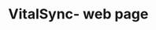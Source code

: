 # VitalSync- web page

<!DOCTYPE html>
<html lang="en">
<head>
    <meta charset="UTF-8">
    <meta name="viewport" content="width=device-width, initial-scale=1.0">
    <title>VitalSync Health App</title>
    <!-- Load Tailwind CSS --><script src="https://cdn.tailwindcss.com"></script>
    <style>
        @import url('https://fonts.googleapis.com/css2?family=Inter:wght@100..900&display=swap');
        body { font-family: 'Inter', sans-serif; }
        
        /* --- NEW PROFESSIONAL COLOR PALETTE (Coral/Salmon) --- */
        :root {
            --color-primary: #FF8A65; /* Coral */
            --color-primary-dark: #E67C5E;
            --color-primary-light: #FFECE9;
            --color-primary-lightest: #FFF8F6;
            
            /* Dark Mode Colors - Adjusted */
            --color-bg-dark: #121212; /* Near black for main background */
            --color-sidebar-dark: #1B1B1B; /* Darker sidebar color */
            --color-card-dark: #2C2C2C; /* Darker grey for cards */
            --color-text-dark: #E0E0E0; /* Off-white for general text */
            --color-subtext-dark: #A0A0A0; /* Lighter grey for subtext */
            --color-border-dark: #333333; /* Darker border color */
            --color-input-dark: #2C2C2C; /* Darker input background */
        }

        /* Utility Styles from React Component Definitions */
        .input-field {
            width: 100%;
            padding: 0.75rem;
            border: 1px solid #d1d5db; /* gray-300 */
            border-radius: 0.5rem; /* rounded-lg */
            transition: all 150ms ease-in-out;
            background-color: white; /* Default light mode BG */
            color: #1f2937; /* Default text color */
        }
        .input-field:focus {
            outline: none;
            box-shadow: 0 0 0 2px rgba(255, 138, 101, 0.5); /* Primary ring */
            border-color: var(--color-primary);
        }
        
        /* Dark mode specific input styles */
        .dark .input-field {
            background-color: var(--color-input-dark);
            border-color: var(--color-border-dark);
            color: var(--color-text-dark);
        }

        .btn-primary {
            background-color: var(--color-primary);
            color: white;
            transition: background-color 150ms ease-in-out, box-shadow 150ms ease-in-out;
            box-shadow: 0 4px 6px rgba(0, 0, 0, 0.1); /* shadow-md */
        }
        .btn-primary:hover {
            background-color: var(--color-primary-dark);
        }
        .dashboard-card {
            padding: 1.5rem;
            border-radius: 0.75rem; /* rounded-xl */
            box-shadow: 0 10px 15px -3px rgba(0, 0, 0, 0.1), 0 4px 6px -2px rgba(0, 0, 0, 0.05); /* shadow-lg */
            border: 1px solid #f3f4f6; /* border-gray-100 */
            background-color: white; /* Default */
            color: #1f2937; /* Default text */
            transition: background-color 300ms ease-in-out, color 300ms ease-in-out, border-color 300ms ease-in-out;
        }
        
        /* Dark mode specific card styles */
        .dark .dashboard-card {
            background-color: var(--color-card-dark);
            border-color: var(--color-border-dark);
            box-shadow: 0 10px 15px -3px rgba(0, 0, 0, 0.3), 0 4px 6px -2px rgba(0, 0, 0, 0.1); 
            color: var(--color-text-dark);
        }

        .upload-box {
            display: flex;
            flex-direction: column;
            align-items: center;
            justify-content: center;
            padding: 3rem;
            border: 2px dashed #d1d5db; /* gray-300 */
            border-radius: 0.75rem; /* rounded-xl */
            text-align: center;
            cursor: pointer;
            transition: border-color 150ms ease-in-out;
        }
        .upload-box:hover {
            border-color: var(--color-primary);
        }
        .dark .upload-box {
            border-color: var(--color-border-dark);
        }
        .dark .upload-box:hover {
             border-color: var(--color-primary);
        }
        
        /* Chat bubble styles */
        .chat-container {
            height: calc(100vh - 200px); /* Adjust based on header/footer size */
        }
        .chat-bubble {
            max-width: 80%; /* Adjusted for better mobile view */
            padding: 0.75rem;
            border-radius: 0.75rem; /* rounded-xl */
            box-shadow: 0 1px 2px rgba(0, 0, 0, 0.05); /* shadow-sm */
            font-size: 1rem;
        }
        .agent {
            background-color: #e5e7eb; /* gray-200 */
            color: #1f2937; /* gray-800 */
            border-top-left-radius: 0.25rem; /* rounded-tl-none */
            margin-right: auto;
            transition: background-color 300ms ease-in-out, color 300ms ease-in-out;
        }
        .dark .agent {
            background-color: #333333; /* Darker grey */
            color: var(--color-text-dark);
        }
        .user {
            background-color: var(--color-primary);
            color: white;
            border-top-right-radius: 0.25rem; /* rounded-br-none */
            margin-left: auto;
        }
        /* Typing indicator animation */
        .typing-dot {
            display: inline-block;
            width: 8px;
            height: 8px;
            background-color: #1f2937;
            border-radius: 50%;
            margin: 0 2px;
            animation: bounce 1.4s infinite ease-in-out both;
        }
        .dark .typing-dot {
            background-color: var(--color-text-dark);
        }
        @keyframes bounce {
            0%, 80%, 100% { transform: scale(0); }
            40% { transform: scale(1.0); }
        }

        /* --- GLOBAL DARK MODE STYLES --- */
        .dark body {
            background-color: var(--color-bg-dark); /* Apply dark background to body */
        }
        .dark #main-content { /* Specific for the main content area */
            background-color: var(--color-bg-dark);
            color: var(--color-text-dark);
        }
        
        /* Text colors for dark mode */
        .dark .text-gray-900 { color: var(--color-text-dark); }
        .dark .text-gray-800 { color: var(--color-text-dark); }
        .dark .text-gray-700 { color: var(--color-text-dark); }
        .dark .text-gray-600 { color: var(--color-subtext-dark); }
        .dark .text-gray-500 { color: var(--color-subtext-dark); }
        
        /* Backgrounds for dark mode */
        .dark .bg-gray-50 { background-color: var(--color-bg-dark); }
        .dark .bg-white { background-color: var(--color-card-dark); }
        .dark .bg-gray-100 { background-color: #333333; } /* Darker hover/button background */
        .dark .hover\:bg-gray-200:hover { background-color: #444444; } /* Even darker on hover */

        /* Borders for dark mode */
        .dark .border-gray-100, .dark .border-gray-200, .dark .border-gray-300 {
            border-color: var(--color-border-dark);
        }
        
        /* Shadows for dark mode - make them subtle or remove */
        .dark .shadow-md, .dark .shadow-lg, .dark .shadow-xl, .dark .shadow-2xl {
            box-shadow: none; /* Remove harsh shadows, rely on background difference */
        }

        /* Specific element overrides to keep light mode appearance */
        .dark #sidebar {
            background-color: var(--color-sidebar-dark); /* Changed sidebar to dark gray/black */
            box-shadow: 0 4px 6px rgba(0, 0, 0, 0.1);
        }
        .dark #sidebar .text-gray-600 { 
            color: var(--color-subtext-dark); /* Sidebar nav text is light gray */
        }
        .dark #sidebar .hover\:bg-gray-100:hover {
            background-color: #333333; /* Dark gray hover for sidebar */
        }

    </style>
</head>
<body class="bg-gray-50 transition-colors duration-300">
    <div id="app" class="flex flex-col min-h-screen font-sans">
        <!-- Content will be injected by JavaScript --></div>

    <script>
        // --- 1. GLOBAL STATE & UTILITIES ---

        // Global State - Replaces React Context and all useState calls
        let appState = {
            currentPage: 'login',
            chatHistory: [
                { id: 1, sender: 'agent', text: "Hi! Let's start our 60-second check-in. How was your sleep quality last night (1-5)?" }
            ],
            // Dashboard & Reports Data (simulating data fetching)
            dashboard: {
                userName: "Loading...",
                insights: [],
                isDarkMode: false // UPDATED: State reflects light/dark mode
            },
            reports: [],
            // Chat & Upload UI States
            chat: {
                isAgentTyping: false
            },
            upload: {
                state: 'initial', // 'initial', 'progress', 'success'
                fileName: '',
                progress: 0,
                summary: '',
                isSummarizing: false
            }
        };

        // State update function - Replaces useState setters
        function setState(newState, subStateKey = null) {
            if (subStateKey && appState[subStateKey]) {
                appState[subStateKey] = { ...appState[subStateKey], ...newState };
            } else {
                appState = { ...appState, ...newState };
            }
            renderApp();
        }

        // Navigation function - Replaces navigateTo
        function navigateTo(page) {
            // Clear page-specific ephemeral states on navigation
            if (page === 'dashboard') {
                initializeAppState(); // Re-initialize data fetching
            }
            if (page === 'upload-report') {
                 // Reset upload state
                 setState({ 
                    state: 'initial', fileName: '', progress: 0, summary: '', isSummarizing: false
                }, 'upload');
            }
            
            setState({ currentPage: page });
        }

        // --- 2. ASYNCHRONOUS DATA & MOCK API ---

        // Gemini Mock API Call
        async function callGeminiApi(prompt) {
            console.log("Calling Gemini API with prompt:", prompt);
            await new Promise(resolve => setTimeout(resolve, 1500));

            if (prompt.includes("Summarize the following report")) {
                return "This blood panel shows slightly elevated glucose levels, suggesting a need to monitor sugar intake. All other values, including cholesterol and white blood cell count, are within the normal range. Regular exercise and a balanced diet are recommended.";
            }

            if (prompt.includes("energy level")) {
                return "Thanks for sharing that. It's helpful to know. Sometimes a dip in energy can be linked to sleep or diet. Did you have any particularly heavy meals yesterday?";
            }

            return "That's good to know. Thank you for logging that. Is there anything else you'd like to add about your day?";
        }

        // Simulate initial data fetching on app start or dashboard load
        function initializeAppState() {
            // Dashboard Data Simulation
            setTimeout(() => {
                setState({ 
                    userName: "Alex",
                    insights: [
                        { id: 1, type: "Possible Pattern Detected", text: "I've noticed that on days you report poor sleep, your stress levels the next afternoon tend to be higher. Does that sound right to you?" },
                        { id: 2, type: "Forecast", text: "Since you mentioned a high-stress meeting today, remember that prioritizing a short walk this evening has helped lower your stress in the past." }
                    ]
                }, 'dashboard');
            }, 1000);

            // Reports Data Simulation
            setTimeout(() => {
                setState({
                    reports: []
                });
            }, 1000);
        }


        // --- 3. ICONS (SVG Functions) ---
        // Using an external URL for reliability
        function VitalSyncLogo() {
            return <img src="vitalsync logo white.png" alt="VitalSync Logo" class="mx-auto h-10" onerror="this.src='https://placehold.co/150x40/FF8A65/ffffff?text=VitalSync';" />;
        }
        function DashboardIcon() {
            return <svg class="w-5 h-5 mr-3" fill="none" stroke="currentColor" viewBox="0 0 24 24"><path stroke-linecap="round" stroke-linejoin="round" stroke-width="2" d="M3 12l2-2m0 0l7-7 7 7M5 10v10a1 1 0 001 1h3m10-11l2 2m-2-2v10a1 1 0 01-1 1h-3m-6 0a1 1 0 001-1v-4a1 1 0 011-1h2a1 1 0 011 1v4a1 1 0 001 1m-6 0h6"></path></svg>;
        }
        function ChatIcon() {
            return <svg class="w-5 h-5 mr-3" fill="none" stroke="currentColor" viewBox="0 0 24 24"><path stroke-linecap="round" stroke-linejoin="round" stroke-width="2" d="M8 12h.01M12 12h.01M16 12h.01M21 12c0 4.418-4.03 8-9 8a9.863 9.863 0 01-4.255-.949L3 20l1.395-3.72C3.512 15.042 3 13.574 3 12c0-4.418 4.03-8 9-8s9 3.582 9 8z"></path></svg>;
        }
        function ReportsIcon() {
            return <svg class="w-5 h-5 mr-3" fill="none" stroke="currentColor" viewBox="0 0 24 24"><path stroke-linecap="round" stroke-linejoin="round" stroke-width="2" d="M9 17v-2m3 2v-4m3 4v-6m2 10H7a2 2 0 01-2-2V7a2 2 0 012-2h5.586a1 1 0 01.707.293l5.414 5.414a1 1 0 01.293.707V19a2 2 0 01-2 2z"></path></svg>;
        }
        function LogoutIcon() {
            return <svg class="w-5 h-5 mr-3" fill="none" stroke="currentColor" viewBox="0 0 24 24"><path stroke-linecap="round" stroke-linejoin="round" stroke-width="2" d="M17 16l4-4m0 0l-4-4m4 4H7m6 4v1a3 3 0 01-3 3H6a3 3 0 01-3-3V7a3 3 0 013-3h4a3 3 0 013 3v1"></path></svg>;
        }
        function UploadIcon() {
            return <svg class="w-5 h-5 mr-2" fill="none" stroke="currentColor" viewBox="0 0 24 24"><path stroke-linecap="round" stroke-linejoin="round" stroke-width="2" d="M4 16v1a3 3 0 003 3h10a3 3 0 003-3v-1m-4-8l-4-4m0 0L8 8m4-4v12"></path></svg>;
        }
        function UploadBoxIcon() {
            return <svg class="mx-auto h-12 w-12 text-gray-400" stroke="currentColor" fill="none" viewBox="0 0 48 48"><path d="M28 8H12a4 4 0 00-4 4v20m32-12v8m0 0v8a4 4 0 01-4 4H12a4 4 0 01-4-4v-4m32-4l-3.172-3.172a4 4 0 00-5.656 0L28 28M8 32l9.172-9.172a4 4 0 015.656 0L28 28m0 0l4 4m4-24h8m-4-4v8" stroke-width="2" stroke-linecap="round" stroke-linejoin="round"></path></svg>;
        }
        function SuccessIcon() {
            return <svg class="h-8 w-8 text-green-600" fill="none" stroke="currentColor" viewBox="0 0 24 24"><path stroke-linecap="round" stroke-linejoin="round" stroke-width="2" d="M5 13l4 4L19 7"></path></svg>;
        }
        function SparkleIcon() {
            return <svg class="w-5 h-5 mr-2" fill="currentColor" viewBox="0 0 20 20"><path fill-rule="evenodd" d="M10 2a1 1 0 011 1v2.268l1.91 1.273a1 1 0 01.364 1.364l-1.273 1.91V13a1 1 0 11-2 0v-3.179l-1.273-1.91a1 1 0 01.364-1.364L9 5.268V3a1 1 0 011-1zM5 5.5A1.5 1.5 0 016.5 4h.09a1 1 0 00.707-.293l1.414-1.414a1 1 0 00-1.414-1.414L5.88 2.293A1 1 0 005.172 3H3.5A1.5 1.5 0 002 4.5v1.672a1 1 0 00.293.707l1.414 1.414a1 1 0 001.414-1.414L3.707 6.41A1 1 0 003 5.5V5.5zm10 0A1.5 1.5 0 0013.5 4h-.09a1 1 0 01-.707-.293l-1.414-1.414a1 1 0 111.414-1.414L14.12 2.293A1 1 0 0114.828 3h1.672A1.5 1.5 0 0118 4.5v1.672a1 1 0 01-.293.707l-1.414 1.414a1 1 0 11-1.414-1.414L16.293 6.41A1 1 0 0117 5.5V5.5zM5.172 17a1 1 0 01.707.293l1.414 1.414a1 1 0 01-1.414 1.414L4.464 18.707A1 1 0 013.757 18H2a1.5 1.5 0 01-1.5-1.5v-1.586a1 1 0 01.293-.707l1.414-1.414a1 1 0 011.414 1.414L2.293 15.293A1 1 0 003 16h1.172zm11.192-.293l-1.414-1.414a1 1 0 10-1.414 1.414l1.414 1.414A1 1 0 0015.657 18H17a1.5 1.5 0 001.5-1.5v-1.586a1 1 0 00-.293-.707l-1.414-1.414a1 1 0 10-1.414 1.414l1.414 1.414a1 1 0 01.293.707v.086z" clip-rule="evenodd" /></svg>;
        }


        // --- 4. PAGE RENDERERS (Replaces React Components) ---

        function Sidebar() {
            const { currentPage } = appState;
            // Sidebar link styling remains light-mode consistent
            const linkClass = (page) => flex items-center px-4 py-3 font-semibold rounded-lg mt-2 transition-colors ${currentPage === page || (page === 'reports' && currentPage === 'upload-report') ? 'bg-[#FFECE9] text-[#E67C5E]' : 'text-gray-600 hover:bg-gray-100'};

            return `
                <aside id="sidebar" class="w-64 bg-white shadow-md flex-shrink-0 p-4 hidden md:flex flex-col transition-colors duration-300">
                    <div class="text-center mb-10 pt-2">
                        ${VitalSyncLogo()}
                    </div>
                    <nav class="flex-grow">
                        <a href="#" id="nav-dashboard" class="${linkClass('dashboard')}">
                            ${DashboardIcon()} Dashboard
                        </a>
                        <a href="#" id="nav-chat" class="${linkClass('chat')}">
                            ${ChatIcon()} Daily Check-in
                        </a>
                        <a href="#" id="nav-reports" class="${linkClass('reports')}">
                            ${ReportsIcon()} My Reports
                        </a>
                    </nav>
                    <div class="mt-auto">
                        <a href="#" id="nav-logout" class="flex items-center px-4 py-3 text-gray-600 hover:bg-gray-100 rounded-lg transition-colors">
                            ${LogoutIcon()} Logout
                        </a>
                    </div>
                </aside>
            `;
        }
        
        function LoginPage() {
            return `
                <div class="flex-grow flex items-center justify-center p-4 bg-gray-50 transition-colors duration-300 dark:bg-gray-800">
                    <div class="bg-white rounded-xl shadow-lg p-8 max-w-md w-full transition-colors duration-300 dark:bg-gray-700">
                        <div class="text-center mb-8">
                            ${VitalSyncLogo()}
                            <h1 class="text-3xl font-bold text-gray-900 mt-4 dark:text-gray-100">Welcome Back</h1>
                            <p class="text-gray-500 dark:text-gray-400">Sign in to continue your health journey.</p>
                        </div>
                        <form id="login-form">
                            <div class="mb-4">
                                <label for="email" class="block text-sm font-medium text-gray-700 mb-2 dark:text-gray-300">Email</label>
                                <input type="email" id="email" class="input-field" placeholder="you@example.com" required/>
                            </div>
                            <div class="mb-6">
                                <label for="password" class="block text-sm font-medium text-gray-700 mb-2 dark:text-gray-300">Password</label>
                                <input type="password" id="password" class="input-field" placeholder="••••••••" required/>
                            </div>
                            <button type="button" id="login-btn" class="w-full btn-primary font-semibold py-3 rounded-lg text-lg">Sign In</button>
                        </form>
                        <p class="text-center text-sm text-gray-500 mt-8 dark:text-gray-400">
                            Don't have an account? <a href="#" id="link-signup" class="font-semibold text-[#FF8A65] hover:underline">Sign Up</a>
                        </p>
                    </div>
                </div>
            `;
        }

        function SignupPage() {
            return `
                <div class="flex-grow flex items-center justify-center p-4 bg-gray-50 transition-colors duration-300 dark:bg-gray-800">
                    <div class="bg-white rounded-xl shadow-lg p-8 max-w-md w-full transition-colors duration-300 dark:bg-gray-700">
                        <div class="text-center mb-8">
                            ${VitalSyncLogo()}
                            <h1 class="text-3xl font-bold text-gray-900 mt-4 dark:text-gray-100">Create Your Account</h1>
                            <p class="text-gray-500 dark:text-gray-400">Start understanding your health story today.</p>
                        </div>
                        <form>
                            <div class="mb-4">
                                <label for="signup-name" class="block text-sm font-medium text-gray-700 mb-2 dark:text-gray-300">Full Name</label>
                                <input type="text" id="signup-name" class="input-field" placeholder="Your Name" required/>
                            </div>
                            <div class="mb-4">
                                <label for="signup-email" class="block text-sm font-medium text-gray-700 mb-2 dark:text-gray-300">Email</label>
                                <input type="email" id="signup-email" class="input-field" placeholder="you@example.com" required/>
                            </div>
                            <div class="mb-6">
                                <label for="signup-password" class="block text-sm font-medium text-gray-700 mb-2 dark:text-gray-300">Password</label>
                                <input type="password" id="signup-password" class="input-field" placeholder="••••••••" required/>
                            </div>
                            <button type="button" id="signup-btn" class="w-full btn-primary font-semibold py-3 rounded-lg text-lg">Create Account</button>
                        </form>
                        <p class="text-center text-sm text-gray-500 mt-8 dark:text-gray-400">
                            Already have an account? <a href="#" id="link-login" class="font-semibold text-[#FF8A65] hover:underline">Sign In</a>
                        </p>
                    </div>
                </div>
            `;
        }

        function OTPPage() {
            return `
                <div class="flex-grow flex items-center justify-center p-4 bg-gray-50 transition-colors duration-300 dark:bg-gray-800">
                    <div class="bg-white rounded-xl shadow-lg p-8 max-w-md w-full text-center transition-colors duration-300 dark:bg-gray-700">
                        ${VitalSyncLogo()}
                        <h1 class="text-3xl font-bold text-gray-900 mt-4 dark:text-gray-100">Check Your Email</h1>
                        <p class="text-gray-500 mb-6 dark:text-gray-400">We've sent a 6-digit security code to your email.</p>
                        <div class="flex justify-center gap-2 mb-6" id="otp-inputs">
                            ${[...Array(6)].map((_, i) => `
                                <input 
                                    key="${i}" 
                                    type="text" 
                                    maxlength="1" 
                                    id="otp-${i}"
                                    class="w-14 h-14 text-center text-2xl font-semibold border border-gray-300 rounded-lg focus:outline-none focus:ring-2 focus:ring-[#FF8A65] transition-all dark:bg-gray-600 dark:border-gray-500 dark:text-gray-100" 
                                    inputmode="numeric"
                                    onkeyup="moveFocus(this, 'otp-${i+1}')"
                                />
                            `).join('')}
                        </div>
                        <button type="button" id="verify-otp-btn" class="w-full btn-primary font-semibold py-3 rounded-lg text-lg">Verify Account</button>
                        <p class="text-center text-sm text-gray-500 mt-6 dark:text-gray-400">
                            Didn't receive a code? <a href="#" class="font-semibold text-[#FF8A65] hover:underline">Resend</a>
                        </p>
                    </div>
                </div>
            `;
        }

        function DashboardPage() {
            const { userName, insights, isDarkMode } = appState.dashboard;

            const insightsHtml = insights.length > 0 ? insights.map(insight => `
                <div key="${insight.id}" class="p-4 bg-gray-50 rounded-lg border border-gray-200 dark:bg-gray-800 dark:border-gray-600">
                    <p class="font-semibold text-gray-800 dark:text-gray-100">${insight.type}</p>
                    <p class="text-sm text-gray-600 dark:text-gray-400">"${insight.text}"</p>
                </div>
            `).join('') : '<p class="text-gray-500 animate-pulse dark:text-gray-400">Loading insights...</p>';

            return `
                <div>
                    <!-- HEADER ROW with TITLE and TOGGLE SWITCH --><div class="flex justify-between items-center mb-2">
                        <h1 class="text-4xl font-bold text-gray-900 dark:text-gray-100">Good Morning, ${userName}</h1>
                        
                        <!-- TOGGLE SWITCH (Light/Dark Mode) --><div class="flex items-center space-x-2">
                            <svg class="w-5 h-5 ${isDarkMode ? 'text-gray-400' : 'text-[#FF8A65]'} transition-colors duration-300" fill="currentColor" viewBox="0 0 20 20"><path d="M10 2a1 1 0 011 1v1a1 1 0 11-2 0V3a1 1 0 011-1zm4 8a4 4 0 11-8 0 4 4 0 018 0zm-.808 5.666a1 1 0 01-.158.26l-1.414 1.414a1 1 0 01-1.414 0l-1.414-1.414a1 1 0 010-1.414l1.414-1.414a1 1 0 011.414 0l1.414 1.414a1 1 0 01.158.26zM2 10a1 1 0 011-1h1a1 1 0 110 2H3a1 1 0 01-1-1zm15.707 3.707a1 1 0 010 1.414l-1.414 1.414a1 1 0 01-1.414 0l-1.414-1.414a1 1 0 010-1.414l1.414-1.414a1 1 0 011.414 0l1.414 1.414z"></path></svg>
                            <label class="relative inline-flex items-center cursor-pointer">
                                <input type="checkbox" id="dark-mode-checkbox" class="sr-only peer" ${isDarkMode ? 'checked' : ''}>
                                <div class="w-11 h-6 bg-gray-300 peer-focus:outline-none peer-focus:ring-2 peer-focus:ring-[#FF8A65] rounded-full peer peer-checked:after:translate-x-full rtl:peer-checked:after:-translate-x-full peer-checked:after:border-white after:content-[''] after:absolute after:top-[2px] after:start-[2px] after:bg-white after:border-gray-300 after:border after:rounded-full after:h-5 after:w-5 after:transition-all peer-checked:bg-[#FF8A65]"></div>
                            </label>
                            <svg class="w-5 h-5 ${isDarkMode ? 'text-[#FF8A65]' : 'text-gray-400'} transition-colors duration-300" fill="currentColor" viewBox="0 0 20 20"><path d="M17.293 13.903a8 8 0 11-9.982-12.784 1 1 0 011.536.852c.079.522.682 1.458 1.446 2.502.83 1.137 1.954 2.222 3.327 3.16.89.606 1.83 1.056 2.802 1.346a1 1 0 01-.005 1.956c-.972.29-1.912.74-2.802 1.346-1.373.938-2.497 2.023-3.327 3.16-.764 1.044-1.367 1.98-1.446 2.502a1 1 0 01-1.536.852 8 8 0 019.982-12.784z"></path></svg>
                        </div>
                    </div>
                    <!-- The main dashboard text elements are now using default dark gray colors (text-gray-900/800) which contrast well in light mode. -->
                    <p class="text-lg text-gray-500 dark:text-gray-400 mb-8">Here's your action plan for today.</p>

                    <!-- HERO SECTION - Brief Summary of Website --><div class="dashboard-card p-8 mb-10 shadow-2xl border-l-4 border-l-[#FF8A65]">
                        <h2 class="text-3xl font-bold text-gray-900 mb-3 flex items-center dark:text-gray-100">
                            <svg class="w-7 h-7 mr-3 text-[#FF8A65]" fill="currentColor" viewBox="0 0 20 20"><path fill-rule="evenodd" d="M10 18a8 8 0 100-16 8 8 0 000 16zm3.707-9.293a1 1 0 00-1.414-1.414L9 10.586 7.707 9.293a1 1 0 00-1.414 1.414l2 2a1 1 0 001.414 0l4-4z" clip-rule="evenodd"></path></svg>
                            Your AI Health Command Center
                        </h2>
                        <p class="text-gray-600 text-lg dark:text-gray-400">
                            VitalSync is your personalized AI health partner. We securely analyze your daily check-ins and clinical reports to discover hidden patterns, provide tailored forecasts, and offer actionable advice to improve your well-being.
                        </p>
                        <p class="mt-4 text-sm font-medium text-gray-500 dark:text-gray-500">
                            Start a Daily Check-in or upload your latest report to unlock your full health story.
                        </p>
                    </div>

                    <!-- DASHBOARD CONTENT - Structured into 3 columns --><h2 class="text-3xl font-bold text-gray-800 mb-6 dark:text-gray-100">Today's Focus</h2>

                    <div class="grid grid-cols-1 lg:grid-cols-3 gap-8">
                        
                        <!-- 1. REPORTS / UPLOAD --><div class="dashboard-card bg-[#FF8A65] text-white">
                            <h2 class="text-2xl font-semibold mb-3">Reports & Upload</h2>
                            <p class="text-white opacity-90 mb-4">Link your latest blood work or scans. Get a Gemini-powered summary and connect data points to your life events.</p>
                            <button id="dash-upload-btn" class="bg-white text-[#FF8A65] font-semibold px-6 py-2 rounded-lg flex items-center hover:bg-[#FFF8F6] transition-colors">
                                ${UploadIcon()} Upload Report
                            </button>
                        </div>
                        
                        <!-- 2. DAILY CHECK-IN --><div class="dashboard-card border border-gray-200">
                            <h2 class="text-2xl font-semibold text-gray-800 mb-4 dark:text-gray-100">Daily Check-in</h2>
                            <p class="text-gray-600 mb-4 dark:text-gray-400">Your AI journalist is ready to chat. A quick 60-second conversation can uncover valuable insights.</p>
                            <button id="dash-chat-btn" class="w-full text-center bg-gray-100 text-gray-800 font-semibold py-3 rounded-lg hover:bg-gray-200 transition-colors dark:bg-gray-600 dark:text-gray-100 dark:hover:bg-gray-500">Start Conversation</button>
                        </div>

                        <!-- 3. RECENT INSIGHTS --><div class="dashboard-card border border-gray-200 lg:col-span-1">
                            <h2 class="text-2xl font-semibold text-gray-800 mb-4 dark:text-gray-100">Recent Insights</h2>
                            <div class="space-y-4">
                                ${insightsHtml}
                            </div>
                        </div>
                    </div>
                </div>
            `;
        }

        function ChatPage() {
            const { chatHistory } = appState;
            const { isAgentTyping } = appState.chat;

            const messagesHtml = chatHistory.map((message) => `
                <div key="${message.id}" class="flex ${message.sender === 'user' ? 'justify-end' : 'justify-start'}">
                    <div class="chat-bubble ${message.sender}">
                        ${message.text}
                    </div>
                </div>
            `).join('');

            const typingIndicatorHtml = isAgentTyping ? `
                <div class="flex justify-start">
                    <div class="chat-bubble agent">
                        <div class="flex items-center">
                            <span class="typing-dot"></span>
                            <span class="typing-dot"></span>
                            <span class="typing-dot"></span>
                        </div>
                    </div>
                </div>
            ` : '';

            return `
                <div class="h-full flex flex-col max-w-4xl mx-auto">
                    <h1 class="text-4xl font-bold text-gray-900 mb-6 dark:text-gray-100">Daily Check-in</h1>
                    <!-- Scrollable Chat Area --><div id="chat-messages" class="flex-grow bg-white rounded-lg shadow-inner p-6 flex flex-col space-y-6 overflow-y-auto chat-container dark:bg-gray-700">
                        ${messagesHtml}
                        ${typingIndicatorHtml}
                        <div id="chat-end-ref"></div>
                    </div>
                    <!-- Input Area --><div class="mt-6 flex">
                        <input 
                            type="text" 
                            id="user-input"
                            class="input-field flex-grow text-lg" 
                            placeholder="Type your message..." 
                            value=""
                        />
                        <button id="send-btn" class="btn-primary font-semibold px-6 py-3 rounded-lg ml-3 text-lg">Send</button>
                    </div>
                </div>
            `;
        }

        function ReportsPage() {
            const { reports } = appState;

            if (reports.length === 0) {
                // RENDER EMPTY STATE: Show large upload prompt
                return `
                    <div>
                        <h1 class="text-4xl font-bold text-gray-900 mb-8 dark:text-gray-100">My Reports</h1>
                        <div class="bg-white p-12 rounded-xl shadow-lg text-center max-w-2xl mx-auto dark:bg-gray-700">
                            ${UploadBoxIcon()}
                            <h3 class="mt-4 text-2xl font-semibold text-gray-800 dark:text-gray-100">No Reports Found</h3>
                            <p class="text-gray-600 mt-2 mb-8 dark:text-gray-400">Upload your first clinical report (PDF or Image) to start getting personalized health insights linked to your daily check-ins.</p>
                            <button id="reports-upload-btn" class="btn-primary font-semibold px-8 py-3 rounded-lg flex items-center justify-center mx-auto text-lg">
                                ${UploadIcon()} Upload New Report
                            </button>
                        </div>
                    </div>
                `;
            }

            // RENDER TABLE STATE: Show table and smaller upload button
            const reportsBodyHtml = reports.map((report) => `
                <tr class="dark:bg-gray-700 dark:hover:bg-gray-600 transition-colors duration-200">
                    <td class="p-4 font-medium text-gray-800 dark:text-gray-100">${report.name}</td>
                    <td class="p-4 text-gray-600 dark:text-gray-400">${report.date}</td>
                    <td class="p-4">
                        <span class="px-2.5 py-1 text-xs font-semibold rounded-full ${ report.status === 'Current' ? 'text-green-800 bg-green-100' : 'text-gray-800 bg-gray-100 dark:text-gray-300 dark:bg-gray-800' }">
                            ${report.status}
                        </span>
                    </td>
                    <td class="p-4">
                        <button class="text-sm font-medium text-[#FF8A65] hover:text-[#E67C5E]">Toggle Status</button>
                    </td>
                </tr>
            `).join('');

            return `
                <div>
                    <div class="flex justify-between items-center mb-8">
                        <h1 class="text-4xl font-bold text-gray-900 dark:text-gray-100">My Reports</h1>
                        <button id="reports-upload-btn" class="btn-primary font-semibold px-5 py-2 rounded-lg flex items-center text-base">
                            ${UploadIcon()} Upload New Report
                        </button>
                    </div>
                    <div class="bg-white rounded-lg shadow overflow-hidden dark:bg-gray-700">
                        <table class="w-full text-left">
                            <thead class="bg-gray-50 border-b border-gray-200 dark:bg-gray-800 dark:border-gray-600">
                                <tr>
                                    <th class="p-4 font-semibold text-sm text-gray-600 uppercase tracking-wider dark:text-gray-400">Report Name</th>
                                    <th class="p-4 font-semibold text-sm text-gray-600 uppercase tracking-wider dark:text-gray-400">Date</th>
                                    <th class="p-4 font-semibold text-sm text-gray-600 uppercase tracking-wider dark:text-gray-400">Status</th>
                                    <th class="p-4 font-semibold text-sm text-gray-600 uppercase tracking-wider dark:text-gray-400">Actions</th>
                                </tr>
                            </thead>
                            <tbody class="divide-y divide-gray-200 dark:divide-gray-600">
                                ${reportsBodyHtml}
                            </tbody>
                        </table>
                    </div>
                </div>
            `;
        }

        function UploadReportPage() {
            const { state, fileName, progress, summary, isSummarizing } = appState.upload;

            let contentHtml = '';

            if (state === 'initial') {
                contentHtml = `
                    <div id="upload-box" class="upload-box">
                        <input type="file" id="file-input" class="hidden" accept=".pdf,.jpg,.jpeg,.png" />
                        ${UploadBoxIcon()}
                        <p class="mt-2 text-sm text-gray-600 dark:text-gray-400"><span class="font-semibold text-[#FF8A65]">Click to upload</span> or drag and drop</p>
                        <p class="text-xs text-gray-500 mt-1 dark:text-gray-500">PDF, PNG, JPG up to 10MB</p>
                    </div>
                `;
            } else if (state === 'progress') {
                contentHtml = `
                    <div>
                        <p class="text-center font-semibold text-gray-700 mb-4 dark:text-gray-100">${fileName}</p>
                        <div class="w-full bg-gray-200 rounded-full h-2.5 dark:bg-gray-600">
                            <div class="h-2.5 rounded-full" style="width: ${progress}%; background-color: var(--color-primary);"></div>
                        </div>
                        <p class="text-center text-sm text-gray-500 mt-2 dark:text-gray-400">Uploading... ${progress}%</p>
                    </div>
                `;
            } else if (state === 'success') {
                const summaryHtml = summary ? `
                    <div class="mt-6 text-left p-4 bg-gray-50 border border-gray-200 rounded-lg dark:bg-gray-800 dark:border-gray-600">
                        <h4 class="font-bold text-lg text-gray-800 mb-2 dark:text-gray-100">AI Summary</h4>
                        <p class="text-gray-700 dark:text-gray-300">${summary}</p>
                    </div>
                ` : '';

                contentHtml = `
                    <div class="text-center">
                        <div class="mx-auto bg-green-100 rounded-full h-16 w-16 flex items-center justify-center">
                            ${SuccessIcon()}
                        </div>
                        <h3 class="mt-4 text-2xl font-semibold text-gray-800 dark:text-gray-100">Upload Successful!</h3>
                        <p class="text-gray-600 mt-2 dark:text-gray-400">Your report has been securely uploaded. Let our AI summarize it for you.</p>
                        
                        <div class="mt-6">
                            <button id="summarize-btn" ${isSummarizing ? 'disabled' : ''} class="w-full btn-primary font-semibold py-3 rounded-lg text-lg flex items-center justify-center disabled:opacity-60">
                                ${SparkleIcon()}
                                ${isSummarizing ? 'Summarizing...' : '✨ Summarize with AI'}
                            </button>
                        </div>

                        ${isSummarizing ? '<div class="mt-4 text-gray-500 animate-pulse dark:text-gray-400">Generating summary...</div>' : ''}
                        
                        ${summaryHtml}

                        <button id="back-to-reports-btn" class="mt-6 w-full text-center bg-gray-100 text-gray-800 font-semibold py-3 rounded-lg hover:bg-gray-200 transition-colors dark:bg-gray-600 dark:text-gray-100 dark:hover:bg-gray-500">Back to My Reports</button>
                    </div>
                `;
            }

            return `
                <div>
                    <h1 class="text-4xl font-bold text-gray-900 mb-8 dark:text-gray-100">Upload New Report</h1>
                    <div class="bg-white p-8 rounded-xl shadow-lg max-w-2xl mx-auto dark:bg-gray-700">
                        ${contentHtml}
                    </div>
                </div>
            `;
        }

        // --- 5. EVENT HANDLERS & LIFECYCLE HOOKS ---
        
        // --- CHAT LOGIC ---
        async function handleSendMessage() {
            const inputElement = document.getElementById('user-input');
            const userInput = inputElement.value.trim();
            if (!userInput || appState.chat.isAgentTyping) return;

            const newUserMessage = { id: Date.now(), sender: 'user', text: userInput };
            
            // 1. Update history and set typing indicator
            setState({ chatHistory: [...appState.chatHistory, newUserMessage] });
            setState({ isAgentTyping: true }, 'chat');
            inputElement.value = ''; // Clear input immediately
            
            const prompt = The user said: "${userInput}". Based on the conversation history, provide an empathetic response.;
            
            try {
                const agentResponseText = await callGeminiApi(prompt);
                
                const newAgentMessage = { id: Date.now() + 1, sender: 'agent', text: agentResponseText };
                
                // 2. Update history with agent response
                setState({ chatHistory: [...appState.chatHistory, newUserMessage, newAgentMessage] });
            } catch (error) {
                console.error("Gemini API call failed:", error);
                const errorMessage = { id: Date.now() + 1, sender: 'agent', text: "Sorry, I ran into an error. Please try again." };
                setState({ chatHistory: [...appState.chatHistory, newUserMessage, errorMessage] });
            } finally {
                // 3. Hide typing indicator
                setState({ isAgentTyping: false }, 'chat');
            }
        }
        
        function handleChatScroll() {
            const chatEndRef = document.getElementById('chat-end-ref');
            chatEndRef?.scrollIntoView({ behavior: 'smooth', block: 'end' });
        }

        // --- DASHBOARD LOGIC ---
        function handleToggleMode() { // Renamed for clarity
            const checkbox = document.getElementById('dark-mode-checkbox');
            if (checkbox) {
                const isChecked = checkbox.checked;
                // Toggle the state in the dashboard sub-object
                setState({ isDarkMode: isChecked }, 'dashboard');
                
                // Apply dark mode class to the body
                document.body.classList.toggle('dark', isChecked);
            }
        }


        // --- UPLOAD LOGIC ---

        function startUploadSimulation(file) {
            setState({ fileName: file.name, state: 'progress', progress: 0 }, 'upload');
            
            let currentProgress = 0;
            const interval = setInterval(() => {
                currentProgress += 10;
                setState({ progress: currentProgress }, 'upload');

                if (currentProgress >= 100) {
                    clearInterval(interval);
                    
                    // Add the new report to the reports array upon successful upload
                    const newReportId = Date.now().toString();
                    const newReport = {
                        id: newReportId,
                        name: file.name,
                        date: new Date().toLocaleDateString('en-US', { year: 'numeric', month: 'long', day: 'numeric' }),
                        status: 'Current'
                    };
                    setState({ reports: [...appState.reports, newReport] });

                    setTimeout(() => setState({ state: 'success' }, 'upload'), 500);
                }
            }, 150);
        }

        async function handleSummarize() {
            setState({ isSummarizing: true, summary: '' }, 'upload');
            
            const prompt = "Summarize the following report content in simple terms: [Mock Report Data]";
            const result = await callGeminiApi(prompt);
            
            setState({ summary: result, isSummarizing: false }, 'upload');
        }

        function handleDrop(e) {
            e.preventDefault();
            const files = e.dataTransfer.files;
            if (files && files[0]) {
                startUploadSimulation(files[0]);
            }
        }

        function handleFileChange(e) {
            const files = e.target.files;
            if (files && files[0]) {
                startUploadSimulation(files[0]);
            }
        }
        
        // --- AUTH LOGIC (Simple Navigation) ---
        function moveFocus(currentElement, nextId) {
            if (currentElement.value.length === currentElement.maxLength) {
                const nextElement = document.getElementById(nextId);
                if (nextElement) {
                    nextElement.focus();
                } else {
                    document.getElementById('verify-otp-btn')?.focus();
                }
            }
        }


        // --- 6. MAIN RENDERER ---

        function renderApp() {
            const appContainer = document.getElementById('app');
            const { currentPage } = appState;
            let contentHtml;
            const isAuthPage = ['login', 'signup', 'otp'].includes(currentPage);
            
            // Apply dark mode class on initial render if state says so
            if (appState.dashboard.isDarkMode) {
                document.body.classList.add('dark');
            } else {
                document.body.classList.remove('dark');
            }
            
            // Clear existing event listeners to prevent duplicates
            document.getElementById('app').innerHTML = ''; // Clear container first

            // Determine main layout
            if (isAuthPage) {
                switch (currentPage) {
                    case 'login': contentHtml = LoginPage(); break;
                    case 'signup': contentHtml = SignupPage(); break;
                    case 'otp': contentHtml = OTPPage(); break;
                }
                appContainer.innerHTML = contentHtml;
            } else {
                let mainContent = '';
                switch (currentPage) {
                    case 'dashboard': mainContent = DashboardPage(); break;
                    case 'chat': mainContent = ChatPage(); break;
                    case 'reports': mainContent = ReportsPage(); break;
                    case 'upload-report': mainContent = UploadReportPage(); break;
                    default: mainContent = DashboardPage(); break;
                }
                appContainer.innerHTML = `
                    <div class="flex h-screen">
                        ${Sidebar()}
                        <main id="main-content" class="flex-1 p-6 md:p-10 overflow-y-auto">
                            ${mainContent}
                        </main>
                    </div>
                `;
            }

            // --- Attach Event Listeners (React Component Did Mount equivalent) ---

            // General Navigation Listeners (Always active if rendered)
            const elements = [
                { id: 'nav-dashboard', page: 'dashboard' },
                { id: 'nav-chat', page: 'chat' },
                { id: 'nav-reports', page: 'reports' },
                { id: 'nav-logout', page: 'login' },
                { id: 'link-signup', page: 'signup' },
                { id: 'link-login', page: 'login' },
                { id: 'dash-upload-btn', page: 'upload-report' },
                { id: 'dash-chat-btn', page: 'chat' },
                { id: 'reports-upload-btn', page: 'upload-report' }, // Now targets both empty and table views
                { id: 'back-to-reports-btn', page: 'reports' },
                // Auth buttons
                { id: 'login-btn', page: 'dashboard' },
                { id: 'signup-btn', page: 'otp' },
                { id: 'verify-otp-btn', page: 'dashboard' }
            ];

            elements.forEach(item => {
                const el = document.getElementById(item.id);
                if (el) {
                    el.onclick = (e) => {
                        e.preventDefault();
                        navigateTo(item.page);
                    };
                }
            });

            // Page-specific listeners
            if (currentPage === 'dashboard') {
                const toggleElement = document.getElementById('dark-mode-checkbox');
                if (toggleElement) {
                    toggleElement.onchange = handleToggleMode;
                }
            }

            if (currentPage === 'chat') {
                setTimeout(handleChatScroll, 0); // Scroll after render

                const sendBtn = document.getElementById('send-btn');
                const userInput = document.getElementById('user-input');

                if (sendBtn) {
                    sendBtn.onclick = handleSendMessage;
                }
                if (userInput) {
                    userInput.onkeypress = (e) => {
                        if (e.key === 'Enter') {
                            handleSendMessage();
                        }
                    };
                }
            }
            
            if (currentPage === 'upload-report') {
                const uploadBox = document.getElementById('upload-box');
                const fileInput = document.getElementById('file-input');
                const summarizeBtn = document.getElementById('summarize-btn');

                if (uploadBox) {
                    uploadBox.addEventListener('dragover', (e) => e.preventDefault());
                    uploadBox.addEventListener('drop', handleDrop);
                    uploadBox.addEventListener('click', () => fileInput.click());
                }
                if (fileInput) {
                    fileInput.onchange = handleFileChange;
                }
                if (summarizeBtn) {
                    summarizeBtn.onclick = handleSummarize;
                }
            }
        }

        // --- 7. INITIALIZATION ---

        window.onload = function() {
            // Start the app and trigger initial data fetching simulation
            initializeAppState(); 
            renderApp();
        };

    </script>
</body>
</html>
